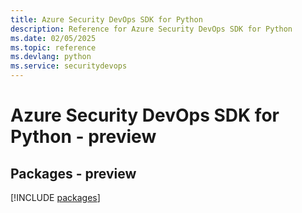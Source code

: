 ```yaml
---
title: Azure Security DevOps SDK for Python
description: Reference for Azure Security DevOps SDK for Python
ms.date: 02/05/2025
ms.topic: reference
ms.devlang: python
ms.service: securitydevops
---
```

# Azure Security DevOps SDK for Python - preview
## Packages - preview
[!INCLUDE [packages](security-devops-index.md)]
